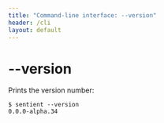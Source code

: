 ```yaml
---
title: "Command-line interface: --version"
header: /cli
layout: default
---
```

# \-\-version

Prints the version number:

```
$ sentient --version
0.0.0-alpha.34
```
